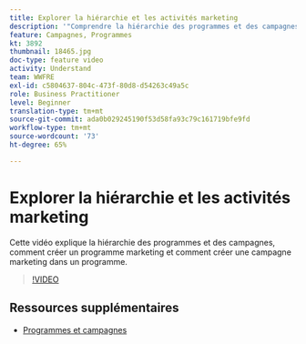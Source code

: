 ```yaml
---
title: Explorer la hiérarchie et les activités marketing
description: '"Comprendre la hiérarchie des programmes et des campagnes, comment créer un programme marketing et comment créer une campagne marketing dans un programme."'
feature: Campagnes, Programmes
kt: 3892
thumbnail: 18465.jpg
doc-type: feature video
activity: Understand
team: WWFRE
exl-id: c5804637-804c-473f-80d8-d54263c49a5c
role: Business Practitioner
level: Beginner
translation-type: tm+mt
source-git-commit: ada0b029245190f53d58fa93c79c161719bfe9fd
workflow-type: tm+mt
source-wordcount: '73'
ht-degree: 65%

---
```


# Explorer la hiérarchie et les activités marketing

Cette vidéo explique la hiérarchie des programmes et des campagnes, comment créer un programme marketing et comment créer une campagne marketing dans un programme.

>[!VIDEO](https://video.tv.adobe.com/v/18465?quality=12)

## Ressources supplémentaires

* [Programmes et campagnes](https://experienceleague.adobe.com/docs/campaign-standard/using/getting-started/marketing-plans/programs-and-campaigns.html?lang=fr)
